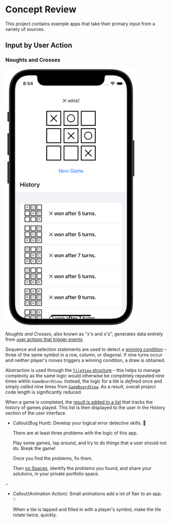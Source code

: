 # Concept Review

This project contains example apps that take their primary input from a variety of sources.

## Input by User Action

### Noughts and Crosses

![image alt text](noughts-and-crosses.png)

*Noughts and Crosses*, also known as "x's and o's", generates data entirely from [user actions that trigger events](x-source-tag://user_action).

Sequence and selection statements are used to detect a [winning condition](x-source-tag://winning_condition) – three of the same symbol in a row, column, or diagonal. If nine turns occur and neither player's moves triggers a winning condition, a draw is obtained.

Abstraction is used through the [`TileView` structure](x-source-tag://tile_view) – this helps to manage complexity as the same logic would otherwise be completely repeated nine times within `GameBoardView`. Instead, the logic for a tile is *defined* once and simply *called* nine times from [`GameBoardView`](x-source-tag://game_board). As a result, overall project code length is significantly reduced.

When a game is completed, the [result is added to a list](x-source-tag://adding_to_list) that tracks the history of games played. This list is then displayed to the user in the History section of the user interface.

* Callout(Bug Hunt):
  Develop your logical error detective skills. 🔎 
  
  There are at least three problems with the logic of this app.
  
  Play some games, tap around, and try to do things that a user should not do. Break the game!
  
  Once you find the problems, fix them.
  
  Then [on Spaces](https://ca.spacesedu.com/), identify the problems you found, and share your solutions, in your private portfolio space.
 
−

* Callout(Animation Action):
  Small animations add a lot of flair to an app. ✨ 
  
  When a tile is tapped and filled in with a player's symbol, make the tile rotate twice, quickly.
  
